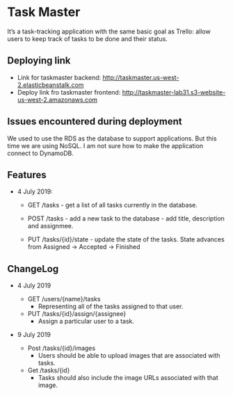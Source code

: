 # Task Master
It’s a task-tracking application with the same basic goal as Trello: 
allow users to keep track of tasks to be done and their status. 

## Deploying link
- Link for taskmaster backend: http://taskmaster.us-west-2.elasticbeanstalk.com
- Deploy link fro taskmaster frontend: http://taskmaster-lab31.s3-website-us-west-2.amazonaws.com

## Issues encountered during deployment
We used to use the RDS as the database to support applications. But this time we are 
using NoSQL. I am not sure how to make the application connect to DynamoDB.

## Features
- 4 July 2019:

  - GET /tasks - get a list of all tasks currently in the database.

  - POST /tasks - add a new task to the database - add title, description and assignmee.

  - PUT /tasks/{id}/state - update the state of the tasks. State advances from Assigned -> Accepted -> Finished

## ChangeLog
- 4 July 2019
  - GET /users/{name}/tasks 
    - Representing all of the tasks assigned to that user.
  - PUT /tasks/{id}/assign/{assignee} 
    - Assign a particular user to a task.
  
- 9 July 2019
  - Post /tasks/{id}/images 
    - Users should be able to upload images that are associated with tasks.
  - Get /tasks/{id}  
    - Tasks should also include the image URLs associated with that image.
